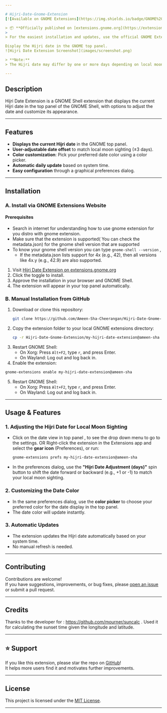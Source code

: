 ```yaml
---

# Hijri-Date-Gnome-Extension
[![Available on GNOME Extensions](https://img.shields.io/badge/GNOME%20Extensions-Available-brightgreen?logo=gnome)](https://extensions.gnome.org/extension/5995/hijri-date-extension/)

> 📦 **Officially published on [extensions.gnome.org](https://extensions.gnome.org/extension/5995/hijri-date-extension/)!**
>
> For the easiest installation and updates, use the official GNOME Extensions website.

Display the Hijri date in the GNOME top panel.
![Hijri Date Extension Screenshot](images/screenshot.png)

> **Note:**  
> The Hijri date may differ by one or more days depending on local moon sightings. This extension uses a standard algorithm and provides an option to adjust the date for your region. **Do not use for important things.**

---
```


## Description

Hijri Date Extension is a GNOME Shell extension that displays the current Hijri date in the top panel of the GNOME Shell, with options to adjust the date and customize its appearance.

---

## Features

- **Displays the current Hijri date** in the GNOME top panel.
- **User-adjustable date offset** to match local moon sighting (±3 days).
- **Color customization**: Pick your preferred date color using a color picker.
- **Automatic daily update** based on system time.
- **Easy configuration** through a graphical preferences dialog.

---

## Installation



### **A. Install via GNOME Extensions Website**

   #### Prerequisites
   - Search in internet for understanding how to use gnome extension for you distro with gnome extension. 
   - Make sure that the extension is supported( You can check the metadata.json) for the gnome shell version that are supported
   - To know your gnome shell version you can type ```gnome-shell --version``` , 
      - If the metadata.json lists support for 4x (e.g., 42), then all versions like 4x.y (e.g., 42.9) are also supported.
1. Visit [Hijri Date Extension on extensions.gnome.org](https://extensions.gnome.org/extension/5995/hijri-date-extension/) 
2. Click the toggle to install.
3. Approve the installation in your browser and GNOME Shell.
4. The extension will appear in your top panel automatically.

### **B. Manual Installation from GitHub**

1. Download or clone this repository:
   ```sh
   git clone https://github.com/Ameen-Sha-Cheerangan/Hijri-Date-Gnome-Extension.git
   ```
2. Copy the extension folder to your local GNOME extensions directory:
   ```sh
   cp -r Hijri-Date-Gnome-Extension/my-hijri-date-extension@ameen-sha ~/.local/share/gnome-shell/extensions/
   ```
3. Restart GNOME Shell:
   - On Xorg: Press `Alt+F2`, type `r`, and press Enter.
   - On Wayland: Log out and log back in.
44. Enable the extension:
   ```sh
   gnome-extensions enable my-hijri-date-extension@ameen-sha
   ```
5. Restart GNOME Shell:
   - On Xorg: Press `Alt+F2`, type `r`, and press Enter.
   - On Wayland: Log out and log back in.

---

## Usage & Features

### **1. Adjusting the Hijri Date for Local Moon Sighting**

- Click on the date view in top panel , to see the drop down menu to go to the settings. OR  Right-click the extension in the Extensions app and select the **gear icon** (Preferences), or run:
  ```sh
  gnome-extensions prefs my-hijri-date-extension@ameen-sha
  ```
- In the preferences dialog, use the **"Hijri Date Adjustment (days)"** spin button to shift the date forward or backward (e.g., +1 or -1) to match your local moon sighting.

### **2. Customizing the Date Color**

- In the same preferences dialog, use the **color picker** to choose your preferred color for the date display in the top panel.
- The date color will update instantly.

### **3. Automatic Updates**

- The extension updates the Hijri date automatically based on your system time.
- No manual refresh is needed.

---

## Contributing

Contributions are welcome!  
If you have suggestions, improvements, or bug fixes, please [open an issue](https://github.com/Ameen-Sha-Cheerangan/Hijri-Date-Gnome-Extension/issues) or submit a pull request.

---

## Credits

Thanks to the developer for : https://github.com/mourner/suncalc . Used it for calculating the sunset time given the longitude and latitude.

---

## ⭐ Support

If you like this extension, please star the repo on [GitHub](https://github.com/Ameen-Sha-Cheerangan/Hijri-Date-Gnome-Extension)!  
It helps more users find it and motivates further improvements.

---

## License

This project is licensed under the [MIT License](LICENSE).

---
